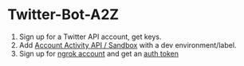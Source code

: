 # Twitter-Bot-A2Z

1. Sign up for a Twitter API account, get keys.
2. Add [Account Activity API / Sandbox](https://developer.twitter.com/en/account/environments) with a dev environment/label.
3. Sign up for [ngrok account](https://ngrok.com/) and get an [auth token](https://dashboard.ngrok.com/auth/your-authtoken)
